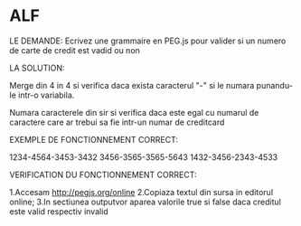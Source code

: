 # ALF
LE DEMANDE:
Ecrivez une grammaire en PEG.js pour valider si un numero de carte de credit est vadid ou non

LA SOLUTION:

Merge din 4 in 4 si verifica daca exista caracterul "-" si le numara punandu-le intr-o variabila.

Numara caracterele din sir si verifica daca este egal cu numarul de caractere care ar trebui sa fie intr-un numar de creditcard

EXEMPLE DE FONCTIONNEMENT CORRECT:

1234-4564-3453-3432
3456-3565-3565-5643
1432-3456-2343-4533


VERIFICATION DU FONCTIONNEMENT CORRECT:

1.Accesam http://pegjs.org/online
2.Copiaza textul din sursa in editorul online;
3.In sectiunea outputvor aparea valorile true si false daca creditul este valid respectiv invalid
